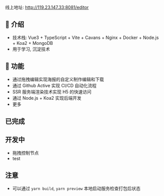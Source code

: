 线上地址: http://119.23.147.33:8081/editor

## 🌋 介绍
- 技术栈: Vue3 + TypeScript + Vite + Cavans + Nginx + Docker + Node.js + Koa2 + MongoDB
- 用于学习, 沉淀技术

## 📜 功能
- 通过拖拽编辑实现海报的自定义制作编辑和下载
- 通过 Github Active 实现 CI/CD 自动化流程
- SSR 服务端渲染技术实现 H5 的快速访问
- 通过 Node.js + Koa2 实现后端开发
- 更多


## 已完成

## 开发中
- 拖拽控制节点
- test

## 注意
- 可以通过 `yarn build`, `yarn preview` 本地启动服务检查打包后状态
